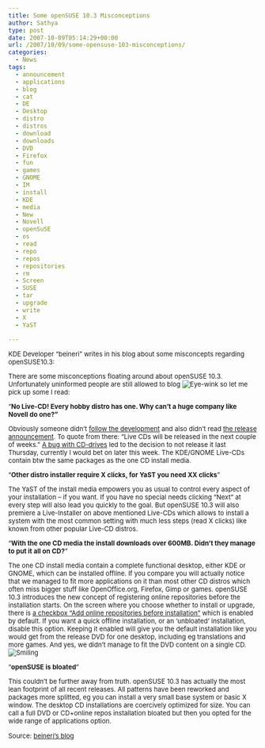 ```yaml
---
title: Some openSUSE 10.3 Misconceptions
author: Sathya
type: post
date: 2007-10-09T05:14:29+00:00
url: /2007/10/09/some-opensuse-103-misconceptions/
categories:
  - News
tags:
  - announcement
  - applications
  - blog
  - cat
  - DE
  - Desktop
  - distro
  - distros
  - download
  - downloads
  - DVD
  - Firefox
  - fun
  - games
  - GNOME
  - IM
  - install
  - KDE
  - media
  - New
  - Novell
  - openSuSE
  - os
  - read
  - repo
  - repos
  - repositories
  - rm
  - Screen
  - SUSE
  - tar
  - upgrade
  - write
  - X
  - YaST

---
```

<font size="2"></p> 

<p class="content">
  KDE Developer &#8220;beineri&#8221; writes in his blog about some misconcepts regarding openSUSE10.3:
</p>

<p>
  There are some misconceptions floating around about openSUSE 10.3. Unfortunately uninformed people are still allowed to blog <img src="https://www.kdedevelopers.org/misc/smileys/wink.png" title="Eye-wink" alt="Eye-wink" /> so let me pick up some I read:
</p>

<p>
  &#8220;<strong>No Live-CD! Every hobby distro has one. Why can&#8217;t a huge company like Novell do one?&#8221;</strong>
</p>

<p>
  Obviously someone didn&#8217;t <a href="https://news.opensuse.org/?p=386">follow the development</a> and also didn&#8217;t read <a href="https://news.opensuse.org/?p=400">the release announcement</a>. To quote from there: &#8220;Live CDs will be released in the next couple of weeks.&#8221; <a href="https://bugzilla.novell.com/show_bug.cgi?id=299663">A bug with CD-drives</a> led to the decision to not release it last Thursday, currently I would bet on later this week. The KDE/GNOME Live-CDs contain btw the same packages as the one CD install media.
</p>

<p>
  &#8220;<strong>Other distro installer require X clicks, for YaST you need XX clicks</strong>&#8221;
</p>

<p>
  The YaST of the install media empowers you as usual to control every aspect of your installation &#8211; if you want. If you have no special needs clicking &#8220;Next&#8221; at every step will also lead you quickly to the goal. But openSUSE 10.3 will also premiere a Live-Installer on above mentioned Live-CDs which allows to install a system with the most common setting with much less steps (read X clicks) like known from other popular Live-CD distros.
</p>

<p>
  &#8220;<strong>With the one CD media the install downloads over 600MB. Didn&#8217;t they manage to put it all on CD?</strong>&#8221;
</p>

<p>
  The one CD install media contain a complete functional desktop, either KDE or GNOME, which can be installed offline. If you compare you will actually notice that we managed to fit more applications on it than most other CD distros which often miss bigger stuff like OpenOffice.org, Firefox, Gimp or games. openSUSE 10.3 introduces the new concept of registering online repositories before the installation starts. On the screen where you choose whether to install or upgrade, there is <a href="https://news.opensuse.org/wp-content/uploads/2007/09/more-repos1.png">a checkbox &#8220;Add online repositories before installation&#8221;</a> which is enabled by default. If you want a quick offline installation, or an &#8216;unbloated&#8217; installation, disable this option. Keeping it enabled will give you the default installation like you would get from the release DVD for one desktop, including eg translations and more games. And yes, we didn&#8217;t manage to fit the DVD content on a single CD. <img src="https://www.kdedevelopers.org/misc/smileys/smile.png" title="Smiling" alt="Smiling" />
</p>

<p>
  &#8220;<strong>openSUSE is bloated</strong>&#8221;
</p>

<p>
  This couldn&#8217;t be further away from truth. openSUSE 10.3 has actually the most lean footprint of all recent releases. All patterns have been reworked and packages more splitted, eg you can install a very small base system or basic X window. The desktop CD installations are coercively optimized for size. You can call a full DVD or CD+online repos installation bloated but then you opted for the wide range of applications option.
</p>

<p>
  Source: <a href="https://www.kdedevelopers.org/blog/457">beineri&#8217;s blog</a></font>
</p>
